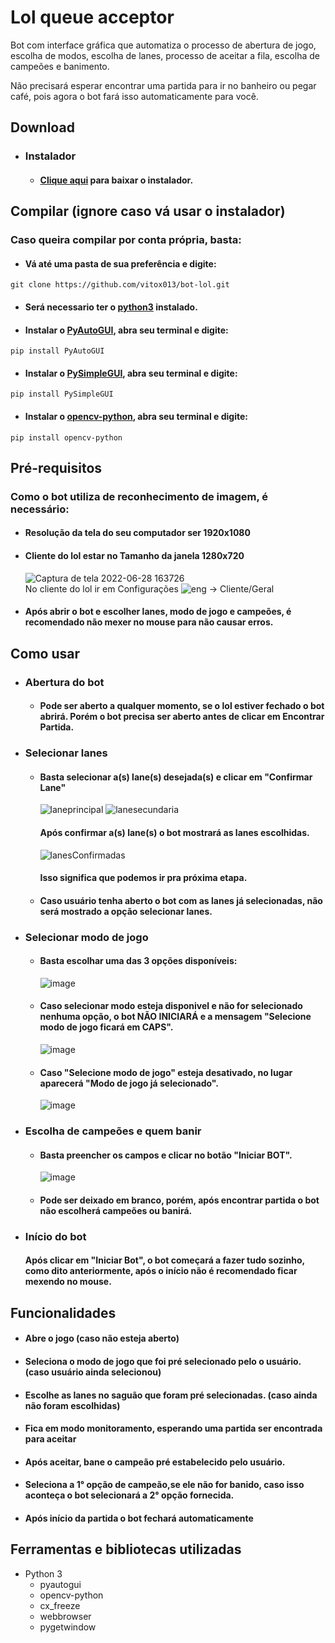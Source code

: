 # Lol queue acceptor
Bot com interface gráfica que automatiza o processo de abertura de jogo, escolha de modos, escolha de lanes, processo de aceitar a fila, escolha de campeões e banimento.

Não precisará esperar encontrar uma partida para ir no banheiro ou pegar café, pois agora o bot fará isso automaticamente para você.

## Download
* ### Instalador
  * #### [Clique aqui](https://github.com/vitox013/bot-lol/releases/tag/v4.0.0) para baixar o instalador.
  
## Compilar (ignore caso vá usar o instalador)
### Caso queira compilar por conta própria, basta:
* #### Vá até uma pasta de sua preferência e digite: 
```shell
git clone https://github.com/vitox013/bot-lol.git
```
* #### Será necessario ter o [python3](https://www.python.org/downloads/) instalado.
* #### Instalar o [PyAutoGUI](https://pypi.org/project/PyAutoGUI/), abra seu terminal e digite:
```shell
pip install PyAutoGUI
```
* #### Instalar o [PySimpleGUI](https://pypi.org/project/PySimpleGUI/), abra seu terminal e digite:
```shell
pip install PySimpleGUI
```
* #### Instalar o [opencv-python](https://pypi.org/project/opencv-python/), abra seu terminal e digite:
```shell
pip install opencv-python
```
  

## Pré-requisitos
### Como o bot utiliza de reconhecimento de imagem, é necessário:

* #### Resolução da tela do seu computador ser 1920x1080

* #### Cliente do lol estar no Tamanho da janela 1280x720
   ![Captura de tela 2022-06-28 163726](https://user-images.githubusercontent.com/85710199/176270354-a9169d12-702c-4b82-a9b7-0261ba7237cb.png) 
<br>No cliente do lol ir em Configurações ![eng](https://user-images.githubusercontent.com/85710199/176270865-fd3c763f-4714-48f1-9e3e-5534073c6c40.png)
 -> Cliente/Geral
 
* #### Após abrir o bot e escolher lanes, modo de jogo e campeões, é recomendado não mexer no mouse para não causar erros.


## Como usar

* ### Abertura do bot
  * #### Pode ser aberto a qualquer momento, se o lol estiver fechado o bot abrirá. Porém o bot precisa ser aberto antes de clicar em Encontrar Partida.
  
* ### Selecionar lanes
  * #### Basta selecionar a(s) lane(s) desejada(s) e clicar em "Confirmar Lane"
    ![laneprincipal](https://user-images.githubusercontent.com/85710199/176275371-3ea7564c-d977-4223-b22e-9ffbb299311e.png)
![lanesecundaria](https://user-images.githubusercontent.com/85710199/176275383-99c3d419-be7e-4832-a5e2-b4781eb910b6.png)

    #### Após confirmar a(s) lane(s) o bot mostrará as lanes escolhidas. 
    ![lanesConfirmadas](https://user-images.githubusercontent.com/85710199/176275584-e54f25f6-1fd4-492b-9109-f1b15f466623.png)
    #### Isso significa que podemos ir pra próxima etapa.
    
  * #### Caso usuário tenha aberto o bot com as lanes já selecionadas, não será mostrado a opção selecionar lanes.
  
* ### Selecionar modo de jogo 

  * #### Basta escolhar uma das 3 opções disponíveis:
    ![image](https://user-images.githubusercontent.com/85710199/176276977-4e0a3559-89ef-43b7-8043-d56f6ed08fdb.png)
    
  * #### Caso selecionar modo esteja disponivel e não for selecionado nenhuma opção, o bot NÃO INICIARÁ e a mensagem "Selecione modo de jogo ficará em CAPS".
    ![image](https://user-images.githubusercontent.com/85710199/176278459-93f767c8-1be9-44cd-9604-b13418365a6c.png)

  * #### Caso "Selecione modo de jogo" esteja desativado, no lugar aparecerá "Modo de jogo já selecionado".
    ![image](https://user-images.githubusercontent.com/85710199/176278187-b0d2c76d-80a5-4c6a-8b27-7bcfef7f16dc.png)

* ### Escolha de campeões e quem banir
  * #### Basta preencher os campos e clicar no botão "Iniciar BOT".
    ![image](https://user-images.githubusercontent.com/85710199/176280311-18a861d1-c251-4c5d-ab7d-10ffa605feef.png)

  * #### Pode ser deixado em branco, porém, após encontrar partida o bot não escolherá campeões ou banirá.

* ### Início do bot
   #### Após clicar em "Iniciar Bot", o bot começará a fazer tudo sozinho, como dito anteriormente, após o início não é recomendado ficar mexendo no mouse.
  
## Funcionalidades
* #### Abre o jogo (caso não esteja aberto)
* #### Seleciona o modo de jogo que foi pré selecionado pelo o usuário. (caso usuário ainda selecionou)
* #### Escolhe as lanes no saguão que foram pré selecionadas. (caso ainda não foram escolhidas)
* #### Fica em modo monitoramento, esperando uma partida ser encontrada para aceitar
* #### Após aceitar, bane o campeão pré estabelecido pelo usuário.
* #### Seleciona a 1° opção de campeão,se ele não for banido, caso isso aconteça o bot selecionará a 2° opção fornecida.
* #### Após início da partida o bot fechará automaticamente

## Ferramentas e bibliotecas utilizadas
* Python 3
  * pyautogui
  * opencv-python
  * cx_freeze
  * webbrowser
  * pygetwindow
